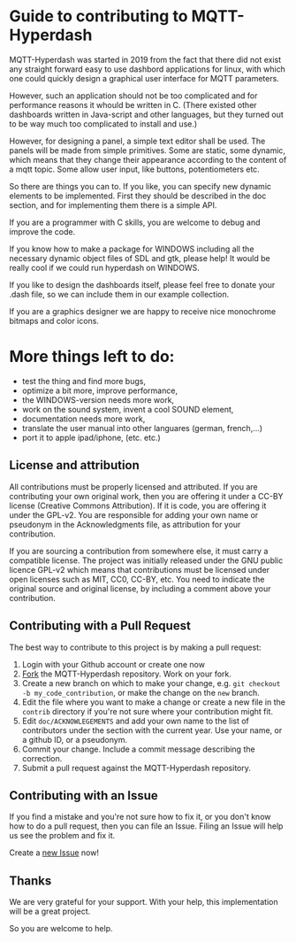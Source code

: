 Guide to contributing to MQTT-Hyperdash
=======================================

MQTT-Hyperdash was started in 2019 from the fact that there did not exist any 
straight forward easy to use dashbord applications for linux, with which one 
could quickly design a graphical user interface for MQTT parameters.

However, such an application should not be too complicated and for performance 
reasons it whould be written in C. (There existed other dashboards written in 
Java-script and other languages, but they turned out to be way much too 
complicated to install and use.) 

However, for designing a panel, a simple text editor shall be used. 
The panels will be made from simple primitives. Some are static, some dynamic, 
which means that they change their appearance according to the content of a 
mqtt topic. Some allow user input, like buttons, potentiometers etc.

So there are things you can to. If you like, you can specify new dynamic elements
to be implemented. First they should be described in the doc section, and for 
implementing them there is a simple API.

If you are a programmer with C skills, you are welcome to debug and improve the 
code.

If you know how to make a package for WINDOWS including all the necessary 
dynamic object files of SDL and gtk, please help! It would be really cool 
if we could run hyperdash on WINDOWS. 

If you like to design the dashboards itself, please feel free to donate 
your .dash file, so we can include them in our example collection. 

If you are a graphics designer we are happy to receive nice monochrome 
bitmaps and color icons. 


More things left to do:
=======================
- test the thing and find more bugs,
- optimize a bit more, improve performance,
- the WINDOWS-version needs more work,
- work on the sound system, invent a cool SOUND element,
- documentation needs more work,
- translate the user manual into other languares (german, french,...)
- port it to apple ipad/iphone,
(etc. etc.)

## License and attribution

All contributions must be properly licensed and attributed. If you are
contributing your own original work, then you are offering it under a CC-BY
license (Creative Commons Attribution). If it is code, you are offering it under
the GPL-v2. You are responsible for adding your own name or pseudonym in the
Acknowledgments file, as attribution for your contribution.

If you are sourcing a contribution from somewhere else, it must carry a
compatible license. The project was initially released under the GNU public
licence GPL-v2 which means that contributions must be licensed under open
licenses such as MIT, CC0, CC-BY, etc. You need to indicate the original source
and original license, by including a comment above your contribution. 


## Contributing with a Pull Request

The best way to contribute to this project is by making a pull request:

1. Login with your Github account or create one now
2. [Fork](https://github.com/kollokollo/MQTT-Hyperdash#fork-destination-box) the MQTT-Hyperdash repository. Work on your fork.
3. Create a new branch on which to make your change, e.g.
`git checkout -b my_code_contribution`, or make the change on the `new` branch.
4. Edit the file where you want to make a change or create a new file in the `contrib` directory if you're not sure where your contribution might fit.
5. Edit `doc/ACKNOWLEGEMENTS` and add your own name to the list of contributors under the section with the current year. Use your name, or a github ID, or a pseudonym.
6. Commit your change. Include a commit message describing the correction.
7. Submit a pull request against the MQTT-Hyperdash repository.



## Contributing with an Issue

If you find a mistake and you're not sure how to fix it, or you don't know how
to do a pull request, then you can file an Issue. Filing an Issue will help us
see the problem and fix it.

Create a [new Issue](https://github.com/kollokollo/MQTT-Hyperdash/issues/new) now!



## Thanks

We are very grateful for your support. With your help, this implementation
will be a great project. 


So you are welcome to help.
